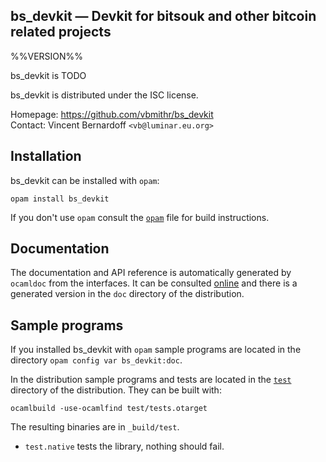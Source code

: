 bs_devkit — Devkit for bitsouk and other bitcoin related projects
-------------------------------------------------------------------------------
%%VERSION%%

bs_devkit is TODO

bs_devkit is distributed under the ISC license.

Homepage: https://github.com/vbmithr/bs_devkit  
Contact: Vincent Bernardoff `<vb@luminar.eu.org>`

## Installation

bs_devkit can be installed with `opam`:

    opam install bs_devkit

If you don't use `opam` consult the [`opam`](opam) file for build
instructions.

## Documentation

The documentation and API reference is automatically generated by
`ocamldoc` from the interfaces. It can be consulted [online][doc]
and there is a generated version in the `doc` directory of the
distribution.

[doc]: https://vbmithr.github.io/bs_devkit/doc

## Sample programs

If you installed bs_devkit with `opam` sample programs are located in
the directory `opam config var bs_devkit:doc`.

In the distribution sample programs and tests are located in the
[`test`](test) directory of the distribution. They can be built with:

    ocamlbuild -use-ocamlfind test/tests.otarget

The resulting binaries are in `_build/test`.

- `test.native` tests the library, nothing should fail.
